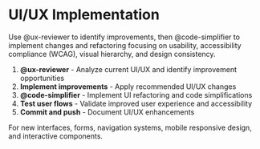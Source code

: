 # UI/UX Implementation

Use @ux-reviewer to identify improvements, then @code-simplifier to implement changes and refactoring focusing on usability, accessibility compliance (WCAG), visual hierarchy, and design consistency.

1. **@ux-reviewer** - Analyze current UI/UX and identify improvement opportunities
2. **Implement improvements** - Apply recommended UI/UX changes
3. **@code-simplifier** - Implement UI refactoring and code simplifications
4. **Test user flows** - Validate improved user experience and accessibility
5. **Commit and push** - Document UI/UX enhancements

For new interfaces, forms, navigation systems, mobile responsive design, and interactive components.